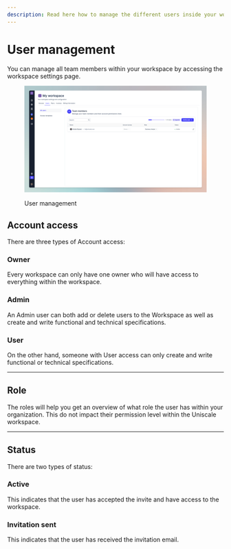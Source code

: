 ```yaml
---
description: Read here how to manage the different users inside your workspace
---
```


# User management

You can manage all team members within your workspace by accessing the workspace settings page.&#x20;

<figure><img src="../../.gitbook/assets/Workspace_Dashboard_Users.png" alt=""><figcaption><p>User management</p></figcaption></figure>

## Account access

There are three types of Account access:

### Owner

Every workspace can only have one owner who will have access to everything within the workspace.

### Admin

An Admin user can both add or delete users to the Workspace as well as create and write functional and technical specifications.

### User

On the other hand, someone with User access can only create and write functional or technical specifications.

***

## Role

The roles will help you get an overview of what role the user has within your organization. This do not impact their permission level within the Uniscale workspace.



***

## Status

There are two types of status:

### Active

This indicates that the user has accepted the invite and have access to the workspace.

### Invitation sent

This indicates that the user has received the invitation email.
